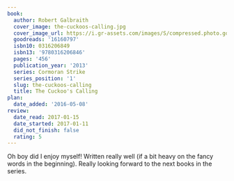 ```yaml
---
book:
  author: Robert Galbraith
  cover_image: the-cuckoos-calling.jpg
  cover_image_url: https://i.gr-assets.com/images/S/compressed.photo.goodreads.com/books/1540217136l/16160797._SX98_.jpg
  goodreads: '16160797'
  isbn10: 0316206849
  isbn13: '9780316206846'
  pages: '456'
  publication_year: '2013'
  series: Cormoran Strike
  series_position: '1'
  slug: the-cuckoos-calling
  title: The Cuckoo's Calling
plan:
  date_added: '2016-05-08'
review:
  date_read: 2017-01-15
  date_started: 2017-01-11
  did_not_finish: false
  rating: 5
---
```


Oh boy did I enjoy myself! Written really well (if a bit heavy on the fancy words in the beginning). Really looking forward to the next books in the series.

